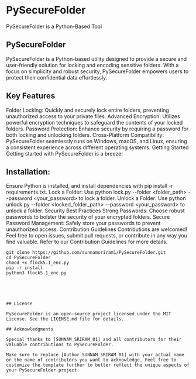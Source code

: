 # PySecureFolder
PySecureFolder is a Python-Based Tool



## PySecureFolder

PySecureFolder is a Python-based utility designed to provide a secure and user-friendly solution for locking and encoding sensitive folders. With a focus on simplicity and robust security, PySecureFolder empowers users to protect their confidential data effortlessly.

## Key Features

Folder Locking: Quickly and securely lock entire folders, preventing unauthorized access to your private files.
Advanced Encryption: Utilizes powerful encryption techniques to safeguard the contents of your locked folders.
Password Protection: Enhance security by requiring a password for both locking and unlocking folders.
Cross-Platform Compatibility: PySecureFolder seamlessly runs on Windows, macOS, and Linux, ensuring a consistent experience across different operating systems.
Getting Started
Getting started with PySecureFolder is a breeze:

## Installation: 

Ensure Python is installed, and install dependencies with pip install -r requirements.txt.
Lock a Folder: Use python lock.py --folder <folder_path> --password <your_password> to lock a folder.
Unlock a Folder: Use python unlock.py --folder <locked_folder_path> --password <your_password> to unlock a folder.
Security Best Practices
Strong Passwords: Choose robust passwords to bolster the security of your encrypted folders.
Secure Password Management: Safely store your passwords to prevent unauthorized access.
Contribution Guidelines
Contributions are welcomed! Feel free to open issues, submit pull requests, or contribute in any way you find valuable. Refer to our Contribution Guidelines for more details.

```
git clone https://github.com/sunnamsriram1/PySecureFolder.git
cd PySecureFolder
chmod +x flock5.1_enc.py
pip -r install 
python3 flock5.1_enc.py





## License

PySecureFolder is an open-source project licensed under the MIT License. See the LICENSE.md file for details.

## Acknowledgments

Special thanks to [SUNNAM_SRIRAM_01] and all contributors for their valuable contributions to PySecureFolder.

Make sure to replace [Author SUNNAM_SRIRAM_01] with your actual name or the name of contributors you want to acknowledge. Feel free to customize the template further to better reflect the unique aspects of your PySecureFolder project.





